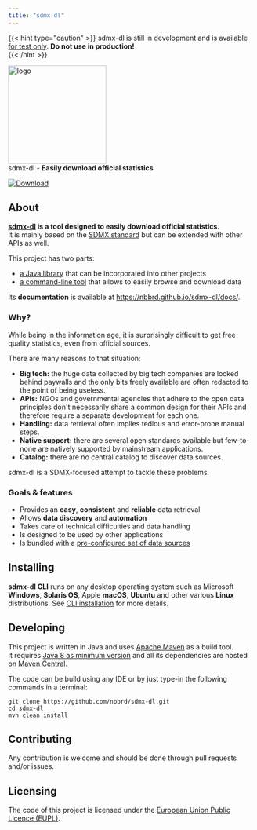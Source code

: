 ```yaml
---
title: "sdmx-dl"
---
```


{{< hint type="caution" >}}
sdmx-dl is still in development and is available <ins>for test only</ins>. **Do not use in production!**<br>
{{< /hint >}}


<img src="SDMX_logo.svg" alt="logo" width="200px" /><br>
sdmx-dl - **Easily download official statistics**<br>

[![Download](https://img.shields.io/github/release/nbbrd/sdmx-dl.svg)](https://github.com/nbbrd/sdmx-dl/releases/latest)

## About

**[sdmx-dl](https://github.com/nbbrd/sdmx-dl) is a tool designed to easily download official statistics.**  
It is mainly based on the [SDMX standard](https://sdmx.org/?page_id=3425) but can be extended with other APIs as well.

This project has two parts:
- [a Java library](api) that can be incorporated into other projects
- [a command-line tool](cli) that allows to easily browse and download data

Its **documentation** is available at https://nbbrd.github.io/sdmx-dl/docs/.

### Why?

While being in the information age, it is surprisingly difficult to get free quality statistics, even from official sources.

There are many reasons to that situation:

- **Big tech:** the huge data collected by big tech companies are locked behind paywalls and the only bits freely available are often redacted to the point of being useless.
- **APIs:** NGOs and governmental agencies that adhere to the open data principles don't necessarily share a common design for their APIs and therefore require a separate development for each one.
- **Handling:** data retrieval often implies tedious and error-prone manual steps.
- **Native support:** there are several open standards available but few-to-none are natively supported by mainstream applications.
- **Catalog:** there are no central catalog to discover data sources.

sdmx-dl is a SDMX-focused attempt to tackle these problems.

### Goals & features

- Provides an **easy**, **consistent** and **reliable** data retrieval
- Allows **data discovery** and **automation**
- Takes care of technical difficulties and data handling
- Is designed to be used by other applications
- Is bundled with a [pre-configured set of data sources](sources)

## Installing

**sdmx-dl CLI** runs on any desktop operating system such as Microsoft **Windows**, **Solaris OS**, Apple **macOS**, **Ubuntu** and other various **Linux** distributions.
See [CLI installation](cli/installation) for more details.

## Developing

This project is written in Java and uses [Apache Maven](https://maven.apache.org/) as a build tool.  
It requires [Java 8 as minimum version](https://whichjdk.com/) and all its dependencies are hosted on [Maven Central](https://search.maven.org/).

The code can be build using any IDE or by just type-in the following commands in a terminal:
```shell
git clone https://github.com/nbbrd/sdmx-dl.git
cd sdmx-dl
mvn clean install
```

## Contributing

Any contribution is welcome and should be done through pull requests and/or issues.

## Licensing

The code of this project is licensed under the [European Union Public Licence (EUPL)](https://joinup.ec.europa.eu/page/eupl-text-11-12).
